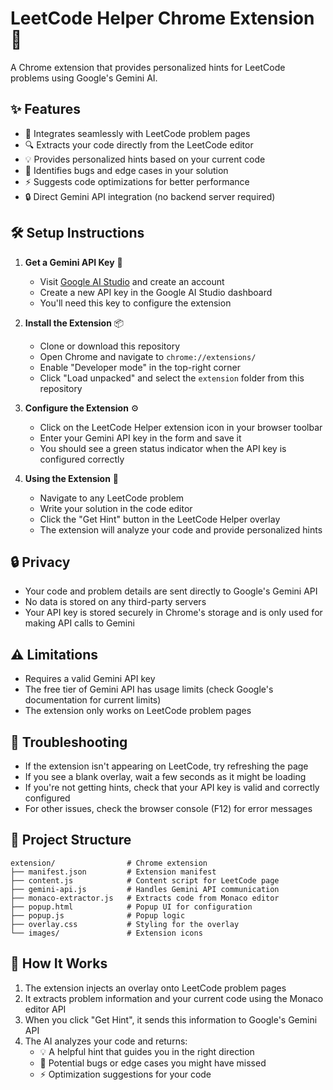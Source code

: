 # LeetCode Helper Chrome Extension 🧩

A Chrome extension that provides personalized hints for LeetCode problems using Google's Gemini AI.

## ✨ Features

- 🔗 Integrates seamlessly with LeetCode problem pages
- 🔍 Extracts your code directly from the LeetCode editor
- 💡 Provides personalized hints based on your current code
- 🐞 Identifies bugs and edge cases in your solution
- ⚡ Suggests code optimizations for better performance
- 🔒 Direct Gemini API integration (no backend server required)

## 🛠️ Setup Instructions

1. **Get a Gemini API Key** 🔑
   - Visit [Google AI Studio](https://ai.google.dev/) and create an account
   - Create a new API key in the Google AI Studio dashboard
   - You'll need this key to configure the extension

2. **Install the Extension** 📦
   - Clone or download this repository
   - Open Chrome and navigate to `chrome://extensions/`
   - Enable "Developer mode" in the top-right corner
   - Click "Load unpacked" and select the `extension` folder from this repository

3. **Configure the Extension** ⚙️
   - Click on the LeetCode Helper extension icon in your browser toolbar
   - Enter your Gemini API key in the form and save it
   - You should see a green status indicator when the API key is configured correctly

4. **Using the Extension** 🚀
   - Navigate to any LeetCode problem
   - Write your solution in the code editor
   - Click the "Get Hint" button in the LeetCode Helper overlay
   - The extension will analyze your code and provide personalized hints

## 🔒 Privacy

- Your code and problem details are sent directly to Google's Gemini API
- No data is stored on any third-party servers
- Your API key is stored securely in Chrome's storage and is only used for making API calls to Gemini

## ⚠️ Limitations

- Requires a valid Gemini API key
- The free tier of Gemini API has usage limits (check Google's documentation for current limits)
- The extension only works on LeetCode problem pages

## 🔧 Troubleshooting

- If the extension isn't appearing on LeetCode, try refreshing the page
- If you see a blank overlay, wait a few seconds as it might be loading
- If you're not getting hints, check that your API key is valid and correctly configured
- For other issues, check the browser console (F12) for error messages

## 📁 Project Structure

```
extension/                # Chrome extension
├── manifest.json         # Extension manifest
├── content.js            # Content script for LeetCode page
├── gemini-api.js         # Handles Gemini API communication
├── monaco-extractor.js   # Extracts code from Monaco editor
├── popup.html            # Popup UI for configuration
├── popup.js              # Popup logic
├── overlay.css           # Styling for the overlay
└── images/               # Extension icons
```

## 🚀 How It Works

1. The extension injects an overlay onto LeetCode problem pages
2. It extracts problem information and your current code using the Monaco editor API
3. When you click "Get Hint", it sends this information to Google's Gemini API
4. The AI analyzes your code and returns:
   - 💡 A helpful hint that guides you in the right direction
   - 🐞 Potential bugs or edge cases you might have missed
   - ⚡ Optimization suggestions for your code